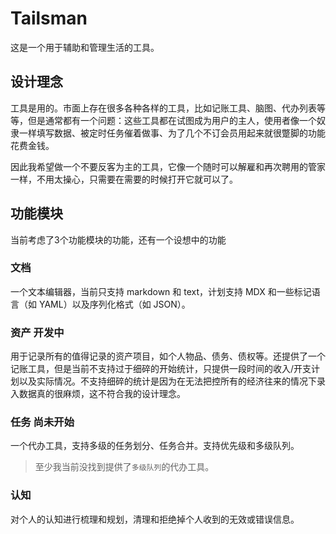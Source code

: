 # Tailsman

这是一个用于辅助和管理生活的工具。

## 设计理念

工具是用的。市面上存在很多各种各样的工具，比如记账工具、脑图、代办列表等等，但是通常都有一个问题：这些工具都在试图成为用户的主人，使用者像一个奴隶一样填写数据、被定时任务催着做事、为了几个不订会员用起来就很蹩脚的功能花费金钱。

因此我希望做一个不要反客为主的工具，它像一个随时可以解雇和再次聘用的管家一样，不用太操心，只需要在需要的时候打开它就可以了。

## 功能模块

当前考虑了3个功能模块的功能，还有一个设想中的功能

### 文档

一个文本编辑器，当前只支持 markdown 和 text，计划支持 MDX 和一些标记语言（如 YAML）以及序列化格式（如 JSON）。

### 资产 开发中

用于记录所有的值得记录的资产项目，如个人物品、债务、债权等。还提供了一个记账工具，但是当前不支持过于细碎的开始统计，只提供一段时间的收入/开支计划以及实际情况。不支持细碎的统计是因为在无法把控所有的经济往来的情况下录入数据真的很麻烦，这不符合我的设计理念。

### 任务 尚未开始

一个代办工具，支持多级的任务划分、任务合并。支持优先级和多级队列。

> 至少我当前没找到提供了`多级队列`的代办工具。

### 认知

对个人的认知进行梳理和规划，清理和拒绝掉个人收到的无效或错误信息。
